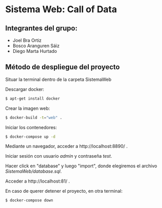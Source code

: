 # Sistema Web: Call of Data

## Integrantes del grupo:

- Joel Bra Ortiz
- Bosco Aranguren Sáiz
- Diego Marta Hurtado

## Método de despliegue del proyecto

Situar la terminal dentro de la carpeta SistemaWeb

Descargar docker:
```bash
$ apt-get install docker
```

Crear la imagen web:
```bash
$ docker-build -t="web" .
```

Iniciar los contenedores:
```bash
$ docker-compose up -d
```

Mediante un navegador, acceder a http://localhost:8890/ . 

Iniciar sesión con usuario *admin* y contraseña *test*. 

Hacer click en "database" y luego "import", donde elegiremos el archivo *SistemaWeb/database.sql*.

Acceder a http://localhost:81/ .

En caso de querer detener el proyecto, en otra terminal:
```bash
$ docker-compose down
```
